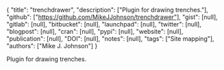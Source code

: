 {
  "title": "trenchdrawer",
  "description": ["Plugin for drawing trenches."],
  "github": ["https://github.com/MikeJJohnson/trenchdrawer"],
  "gist": [null],
  "gitlab": [null],
  "bitbucket": [null],
  "launchpad": [null],
  "twitter": [null],
  "blogpost": [null],
  "cran": [null],
  "pypi": [null],
  "website": [null],
  "publication": [null],
  "DOI": [null],
  "notes": [null],
  "tags": ["Site mapping"],
  "authors": ["Mike J. Johnson"]
}

<!-- Generated by csv2md.R – do not edit by hand -->

Plugin for drawing trenches.